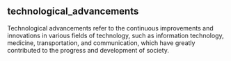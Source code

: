 ## technological_advancements
Technological advancements refer to the continuous improvements and innovations in various fields of technology, such as information technology, medicine, transportation, and communication, which have greatly contributed to the progress and development of society.

